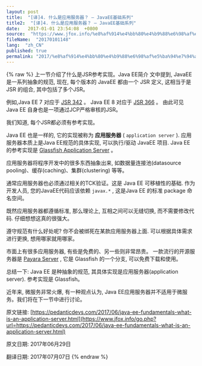 ```yaml
---
layout: post
title:  "[译]4. 什么是应用服务器？ – JavaEE基础系列"
title2:  "[译]4. 什么是应用服务器？ – JavaEE基础系列"
date:   2017-01-01 23:54:08  +0800
source:  "https://www.jfox.info/%e8%af%914%e4%bb%80%e4%b9%88%e6%98%af%e5%ba%94%e7%94%a8%e6%9c%8d%e5%8a%a1%e5%99%a8javaee%e5%9f%ba%e7%a1%80%e7%b3%bb%e5%88%97.html"
fileName:  "20170101148"
lang:  "zh_CN"
published: true
permalink: "2017/%e8%af%914%e4%bb%80%e4%b9%88%e6%98%af%e5%ba%94%e7%94%a8%e6%9c%8d%e5%8a%a1%e5%99%a8javaee%e5%9f%ba%e7%a1%80%e7%b3%bb%e5%88%97.html"
---
```

{% raw %}
上一节介绍了什么是JSR参考实现。Java EE简介 文中提到, JavaEE 是一系列抽象的规范, 现在, 每个版本的 JavaEE 都由一个 JSR 定义, 这相当于是 JSR 的组合, 其中包括了多个JSR。 

 例如,Java EE 7 对应于 [JSR 342](https://www.jfox.info/go.php?url=https://www.jcp.org/en/jsr/detail?id=342) 。 Java EE 8 对应于 [JSR 366](https://www.jfox.info/go.php?url=https://www.jcp.org/en/jsr/detail?id=366) 。 由此可见 Java EE 自身也是一项通过JCP严格审核的JSR。 

我们知道, 每个JSR都必须有参考实现。

 Java EE 也是一样的, 它的实现被称为 **应用服务器** ( `application server` ). 应用服务器本质上是Java EE规范的具体实现, 可以执行/驱动 JavaEE 项目. Java EE 的参考实现是 [Glassfish Application Server](https://www.jfox.info/go.php?url=https://github.com/javaee/glassfish) 。 

应用服务器将程序开发中的很多东西抽象出来, 如数据量连接池(datasource pooling)、缓存(caching)、集群(clustering) 等等。

 通常应用服务器也必须通过相关的TCK验证。这是 Java EE 可移植性的基础. 作为开发人员, 您的JavaEE代码应该依赖 `javax.*` , 这是Java EE 的标准 package 命名空间。 

既然应用服务器都遵循标准, 那么理论上, 互相之间可以无缝切换, 而不需要修改代码. 仔细想想这真的很强大。

遵守规范有什么好处呢? 你不会被绑死在某款应用服务器上面. 可以根据具体需求进行更换, 想用哪家就用哪家。

 市面上有很多应用服务器, 有些是免费的、另一些则非常昂贵。 一款流行的开源服务器是 [Payara Server](https://www.jfox.info/go.php?url=http://payara.fish) , 它是 Glassfish 的一个分支, 可以免费下载和使用。 

 总结一下: Java EE 是种抽象的规范, 其具体实现是应用服务器(application server). 参考实现是 Glassfish。 

近年来, 微服务非常火爆, 有一种观点认为, Java EE应用服务器并不适用于微服务。我们将在下一节中进行讨论。

 原文链接: [https://pedanticdevs.com/2017/06/java-ee-fundamentals-what-is-an-application-server.html](https://www.jfox.info/go.php?url=https://pedanticdevs.com/2017/06/java-ee-fundamentals-what-is-an-application-server.html)

原文日期: 2017年06月29日

翻译日期: 2017年07月07日
{% endraw %}